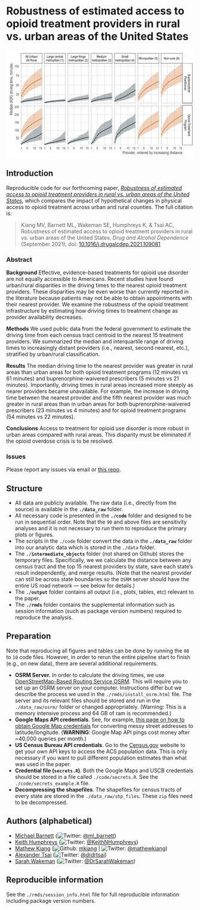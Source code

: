 
<!-- README.md is generated from README.Rmd. Please edit that file -->

# Robustness of estimated access to opioid treatment providers in rural vs. urban areas of the United States

<p align="center">
<img src="./output/figure1.jpg" width="600px" style="display: block; margin: auto;" />
</p>

## Introduction

Reproducible code for our forthcoming paper, *[Robustness of estimated
access to opioid treatment providers in rural vs. urban areas of the
United States](https://doi.org/10.1016/j.drugalcdep.2021.109081)*, which
compares the impact of hypothetical changes in physical access to opioid
treatment across urban and rural counties. The full citation is:

> Kiang MV, Barnett ML, Wakeman SE, Humphreys K, & Tsai AC, Robustness
> of estimated access to opioid treatment providers in rural vs. urban
> areas of the United States, *Drug and Alcohol Dependence* (September
> 2021), doi:
> [10.1016/j.drugalcdep.2021.109081](https://doi.org/10.1016/j.drugalcdep.2021.109081)

### Abstract

**Background** Effective, evidence-based treatments for opioid use
disorder are not equally accessible to Americans. Recent studies have
found urban/rural disparities in the driving times to the nearest opioid
treatment providers. These disparities may be even worse than currently
reported in the literature because patients may not be able to obtain
appointments with their nearest provider. We examine the robustness of
the opioid treatment infrastructure by estimating how driving times to
treatment change as provider availability decreases.

**Methods** We used public data from the federal government to estimate
the driving time from each census tract centroid to the nearest 15
treatment providers. We summarized the median and interquartile range of
driving times to increasingly distant providers (i.e., nearest, second
nearest, etc.), stratified by urban/rural classification.

**Results** The median driving time to the nearest provider was greater
in rural areas than urban areas for both opioid treatment programs (12
minutes vs 61 minutes) and buprenorphine-waivered prescribers (5 minutes
vs 21 minutes). Importantly, driving times in rural areas increased more
steeply as nearer providers became unavailable. For example, the
increase in driving time between the nearest provider and the fifth
nearest provider was much greater in rural areas than in urban areas for
both buprenorphine-waivered prescribers (23 minutes vs 4 minutes) and
for opioid treatment programs (54 minutes vs 22 minutes).

**Conclusions** Access to treatment for opioid use disorder is more
robust in urban areas compared with rural areas. This disparity must be
eliminated if the opioid overdose crisis is to be resolved.

### Issues

Please report any issues via email or [this
repo](https://github.com/mkiang/opioid_treatment_distance/issues).

## Structure

-   All data are publicly available. The raw data (i.e., directly from
    the source) is available in the **`./data_raw`** folder.
-   All necessary code is presented in the **`./code`** folder and
    designed to be run in sequential order. Note that the `90` and above
    files are sensitivity analyses and it is not necessary to run them
    to reproduce the primary plots or figures.
-   The scripts in the `./code` folder convert the data in the
    **`./data_raw`** folder into our analytic data which is stored in
    the `./data` folder.
-   The **`./intermediate_objects`** folder (not shared on Github)
    stores the temporary files. Specifically, we we calculate the
    distance between any census tract and the top 15 nearest providers
    by state, save each state’s result independently, and merge results.
    (Note that the nearest provider can still be across state boundaries
    so the `OSRM` server should have the entire US road network — see
    below for details.)
-   The **`./output`** folder contains all output (i.e., plots, tables,
    etc) relevant to the paper.
-   The **`./rmds`** folder contains the supplemental information such
    as session information (such as package version numbers) required to
    reproduce the analysis.

## Preparation

Note that reproducing all figures and tables can be done by running the
`08` to `10` code files. However, in order to rerun the entire pipeline
start to finish (e.g., on new data), there are several additional
requirements.

-   **OSRM Server.** In order to calculate the driving times, we use
    [OpenStreetMap-Based Routing Service
    OSRM](https://github.com/rCarto/osrm). This will require you to set
    up an OSRM server on your computer. Instructions differ but we
    describe the process we used in the `./rmds/install_osrm.html` file.
    The server and its relevant files should be stored and run in the
    `./data_raw/osrm/` folder or changed appropriately. (Warning: This
    is a memory intensive process and 64 GB of ram is recommended.)
-   **Google Maps API credentials**. See, for example, [this page on how
    to obtain Google Map
    credentials](https://cran.r-project.org/web/packages/ggmap/readme/README.html)
    for converting messy street addresses to latitude/longitude.
    (**WARNING**: Google Map API pings cost money after \~40,000 queries
    per month.)
-   **US Census Bureau API credentials**. Go to the
    [Census.gov](https://api.census.gov/data/key_signup.html) website to
    get your own API keys to access the ACS population data. This is
    only necessary if you want to pull different population estimates
    than what was used in the paper.
-   **Credential file (`secrets.R`)**. Both the Google Maps and USCB
    credentials should be stored in a file called `./code/secrets.R`.
    See the `./code/secrets_example.R` file.
-   **Decompressing the shapefiles**. The shapefiles for census tracts
    of every state are stored in the `./data_raw/shp_files`. These `zip`
    files need to be decompressed.

## Authors (alphabetical)

-   [Michael Barnett](https://www.hsph.harvard.edu/michael-barnett/)
    (![Twitter](http://i.imgur.com/wWzX9uB.png):
    [@ml\_barnett](https://twitter.com/ml_barnett))
-   [Keith Humphreys](https://profiles.stanford.edu/keith-humphreys)
    (![Twitter](http://i.imgur.com/wWzX9uB.png):
    [@KeithNHumphreys](https://twitter.com/KeithNHumphreys))
-   [Mathew Kiang](https://mathewkiang.com)
    (![Github](http://i.imgur.com/9I6NRUm.png):
    [mkiang](https://github.com/mkiang) \|
    ![Twitter](http://i.imgur.com/wWzX9uB.png):
    [@mathewkiang](https://twitter.com/mathewkiang))
-   [Alexander
    Tsai](https://connects.catalyst.harvard.edu/Profiles/display/Person/90553)
    (![Twitter](http://i.imgur.com/wWzX9uB.png):
    [@drdrtsai](https://twitter.com/drdrtsai))
-   [Sarah
    Wakeman](https://connects.catalyst.harvard.edu/Profiles/display/Person/15975)
    (![Twitter](http://i.imgur.com/wWzX9uB.png):
    [@DrSarahWakeman](https://twitter.com/DrSarahWakeman))

## Reproducible information

See the `./rmds/session_info.html` file for full reproducible
information including package version numbers.
